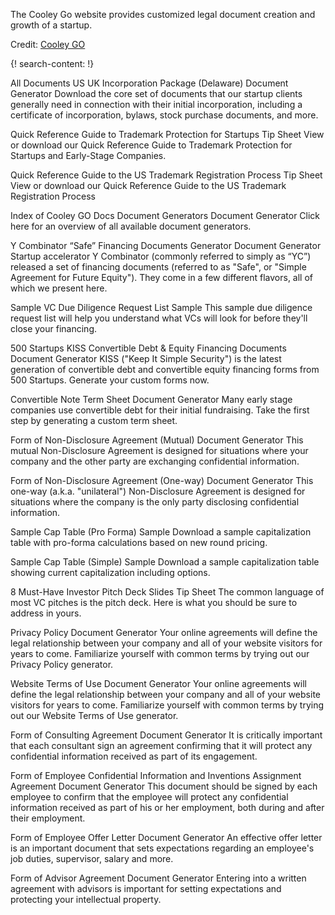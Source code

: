 
The Cooley Go website provides customized legal document creation and growth of a startup. 

Credit: [Cooley GO](https://www.cooleygo.com)

{! search-content: !}

 All Documents US UK
Incorporation Package (Delaware)
Document Generator
Download the core set of documents that our startup clients generally need in connection with their initial incorporation, including a certificate of incorporation, bylaws, stock purchase documents, and more.


Quick Reference Guide to Trademark Protection for Startups
Tip Sheet
View or download our Quick Reference Guide to Trademark Protection for Startups and Early-Stage Companies.


Quick Reference Guide to the US Trademark Registration Process
Tip Sheet
View or download our Quick Reference Guide to the US Trademark Registration Process


Index of Cooley GO Docs Document Generators
Document Generator
Click here for an overview of all available document generators.


Y Combinator “Safe” Financing Documents Generator
Document Generator
Startup accelerator Y Combinator (commonly referred to simply as “YC”) released a set of financing documents (referred to as "Safe", or "Simple Agreement for Future Equity"). They come in a few different flavors, all of which we present here.


Sample VC Due Diligence Request List
Sample
This sample due diligence request list will help you understand what VCs will look for before they'll close your financing.


500 Startups KISS Convertible Debt & Equity Financing Documents
Document Generator
KISS ("Keep It Simple Security") is the latest generation of convertible debt and convertible equity financing forms from 500 Startups. Generate your custom forms now.


Convertible Note Term Sheet
Document Generator
Many early stage companies use convertible debt for their initial fundraising. Take the first step by generating a custom term sheet.


Form of Non-Disclosure Agreement (Mutual)
Document Generator
This mutual Non-Disclosure Agreement is designed for situations where your company and the other party are exchanging confidential information.


Form of Non-Disclosure Agreement (One-way)
Document Generator
This one-way (a.k.a. "unilateral") Non-Disclosure Agreement is designed for situations where the company is the only party disclosing confidential information.


Sample Cap Table (Pro Forma)
Sample
Download a sample capitalization table with pro-forma calculations based on new round pricing.


Sample Cap Table (Simple)
Sample
Download a sample capitalization table showing current capitalization including options.


8 Must-Have Investor Pitch Deck Slides
Tip Sheet
The common language of most VC pitches is the pitch deck. Here is what you should be sure to address in yours.


Privacy Policy
Document Generator
Your online agreements will define the legal relationship between your company and all of your website visitors for years to come. Familiarize yourself with common terms by trying out our Privacy Policy generator.


Website Terms of Use
Document Generator
Your online agreements will define the legal relationship between your company and all of your website visitors for years to come. Familiarize yourself with common terms by trying out our Website Terms of Use generator.


Form of Consulting Agreement
Document Generator
It is critically important that each consultant sign an agreement confirming that it will protect any confidential information received as part of its engagement.


Form of Employee Confidential Information and Inventions Assignment Agreement
Document Generator
This document should be signed by each employee to confirm that the employee will protect any confidential information received as part of his or her employment, both during and after their employment.


Form of Employee Offer Letter
Document Generator
An effective offer letter is an important document that sets expectations regarding an employee's job duties, supervisor, salary and more.


Form of Advisor Agreement
Document Generator
Entering into a written agreement with advisors is important for setting expectations and protecting your intellectual property.
